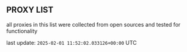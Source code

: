 ## PROXY LIST

all proxies in this list were collected from open sources and tested for functionality

last update: `2025-02-01 11:52:02.033126+00:00` UTC